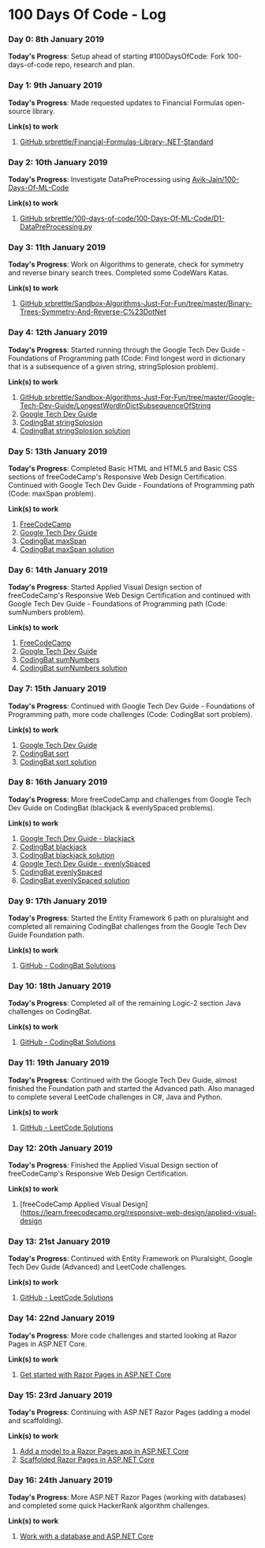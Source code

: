 # 100 Days Of Code - Log

### Day 0: 8th January 2019

**Today's Progress**: Setup ahead of starting #100DaysOfCode: Fork 100-days-of-code repo, research and plan.

### Day 1: 9th January 2019

**Today's Progress**: Made requested updates to Financial Formulas open-source library.

**Link(s) to work**
1. [GitHub srbrettle/Financial-Formulas-Library-.NET-Standard](https://github.com/srbrettle/Financial-Formulas-Library-.NET-Standard)

### Day 2: 10th January 2019

**Today's Progress**: Investigate DataPreProcessing using [Avik-Jain/100-Days-Of-ML-Code](https://github.com/Avik-Jain/100-Days-Of-ML-Code/blob/master/Code/Day%201_Data%20PreProcessing.md)

**Link(s) to work**
1. [GitHub srbrettle/100-days-of-code/100-Days-Of-ML-Code/D1-DataPreProcessing.py](https://github.com/srbrettle/100-days-of-code/blob/master/100-Days-Of-ML-Code/D1-DataPreProcessing.py)

### Day 3: 11th January 2019

**Today's Progress**: Work on Algorithms to generate, check for symmetry and reverse binary search trees. Completed some CodeWars Katas.

**Link(s) to work**
1. [GitHub srbrettle/Sandbox-Algorithms-Just-For-Fun/tree/master/Binary-Trees-Symmetry-And-Reverse-C%23DotNet](https://github.com/srbrettle/Sandbox-Algorithms-Just-For-Fun/tree/master/Binary-Trees-Symmetry-And-Reverse-C%23DotNet)

### Day 4: 12th January 2019

**Today's Progress**: Started running through the Google Tech Dev Guide - Foundations of Programming path (Code: Find longest word in dictionary that is a subsequence of a given string, stringSplosion problem).

**Link(s) to work**
1. [GitHub srbrettle/Sandbox-Algorithms-Just-For-Fun/tree/master/Google-Tech-Dev-Guide/LongestWordInDictSubsequenceOfString](https://github.com/srbrettle/Sandbox-Algorithms-Just-For-Fun/tree/master/Google-Tech-Dev-Guide/LongestWordInDictSubsequenceOfString)
2. [Google Tech Dev Guide](https://techdevguide.withgoogle.com/paths/foundational/find-longest-word-in-dictionary-that-subsequence-of-given-string/#!)
3. [CodingBat stringSplosion](https://codingbat.com/prob/p117334)
4. [CodingBat stringSplosion solution](https://github.com/srbrettle/Sandbox-Algorithms-Just-For-Fun/blob/master/CodingBat/Warmup-2/stringSplosion.java)

### Day 5: 13th January 2019

**Today's Progress**: Completed Basic HTML and HTML5 and Basic CSS sections of freeCodeCamp's Responsive Web Design Certification. Continued with Google Tech Dev Guide - Foundations of Programming path (Code: maxSpan problem).

**Link(s) to work**
1. [FreeCodeCamp](https://learn.freecodecamp.org/)
2. [Google Tech Dev Guide](https://techdevguide.withgoogle.com/paths/foundational/maxspan-problem-return-largest-span-array/#!)
3. [CodingBat maxSpan](https://codingbat.com/prob/p189576)
4. [CodingBat maxSpan solution](https://github.com/srbrettle/Sandbox-Algorithms-Just-For-Fun/blob/master/CodingBat/Array-3/maxSpan.java)

### Day 6: 14th January 2019

**Today's Progress**: Started Applied Visual Design section of freeCodeCamp's Responsive Web Design Certification and continued with Google Tech Dev Guide - Foundations of Programming path (Code: sumNumbers problem).

**Link(s) to work**
1. [FreeCodeCamp](https://learn.freecodecamp.org/)
2. [Google Tech Dev Guide](https://techdevguide.withgoogle.com/paths/foundational/subnumbers-problem-string-return-sum/#!)
3. [CodingBat sumNumbers](https://codingbat.com/prob/p121193)
4. [CodingBat sumNumbers solution](https://github.com/srbrettle/Sandbox-Algorithms-Just-For-Fun/blob/master/CodingBat/String-3/sumNumbers.java)

### Day 7: 15th January 2019

**Today's Progress**: Continued with Google Tech Dev Guide - Foundations of Programming path, more code challenges (Code: CodingBat sort problem).

**Link(s) to work**
1. [Google Tech Dev Guide](https://techdevguide.withgoogle.com/paths/foundational/array-sort-problem-sorted-values/#!)
2. [CodingBat sort](https://codingbat.com/prob/p262890)
3. [CodingBat sort solution](https://github.com/srbrettle/Sandbox-Algorithms-Just-For-Fun/blob/master/CodingBat/Sort/sort.java)

### Day 8: 16th January 2019

**Today's Progress**: More freeCodeCamp and challenges from Google Tech Dev Guide on CodingBat (blackjack & evenlySpaced problems).

**Link(s) to work**
1. [Google Tech Dev Guide - blackjack](https://techdevguide.withgoogle.com/paths/foundational/software-debugging-warmup/#!)
2. [CodingBat blackjack](https://codingbat.com/prob/p117019)
3. [CodingBat blackjack solution](https://github.com/srbrettle/Sandbox-Algorithms-Just-For-Fun/blob/master/CodingBat/Logic-2/blackjack.java)
4. [Google Tech Dev Guide - evenlySpaced](https://techdevguide.withgoogle.com/paths/foundational/evenlyspaced-problem-medium/#!)
5. [CodingBat evenlySpaced](https://codingbat.com/prob/p198700)
6. [CodingBat evenlySpaced solution](https://github.com/srbrettle/Sandbox-Algorithms-Just-For-Fun/blob/master/CodingBat/Logic-2/evenlySpaced.java)

### Day 9: 17th January 2019

**Today's Progress**: Started the Entity Framework 6 path on pluralsight and completed all remaining CodingBat challenges from the Google Tech Dev Guide Foundation path.

**Link(s) to work**
1. [GitHub - CodingBat Solutions](https://github.com/srbrettle/Sandbox-Algorithms-Just-For-Fun/tree/master/CodingBat)

### Day 10: 18th January 2019

**Today's Progress**: Completed all of the remaining Logic-2 section Java challenges on CodingBat.

**Link(s) to work**
1. [GitHub - CodingBat Solutions](https://github.com/srbrettle/Sandbox-Algorithms-Just-For-Fun/tree/master/CodingBat/Logic-2/)

### Day 11: 19th January 2019

**Today's Progress**: Continued with the Google Tech Dev Guide, almost finished the Foundation path and started the Advanced path. Also managed to complete several LeetCode challenges in C#, Java and Python.

**Link(s) to work**
1. [GitHub - LeetCode Solutions](https://github.com/srbrettle/Sandbox-Algorithms-Just-For-Fun/tree/master/LeetCode/)

### Day 12: 20th January 2019

**Today's Progress**: Finished the Applied Visual Design section of freeCodeCamp's Responsive Web Design Certification.

**Link(s) to work**
1. [freeCodeCamp Applied Visual Design](https://learn.freecodecamp.org/responsive-web-design/applied-visual-design

### Day 13: 21st January 2019

**Today's Progress**: Continued with Entity Framework on Pluralsight, Google Tech Dev Guide (Advanced) and LeetCode challenges.

**Link(s) to work**
1. [GitHub - LeetCode Solutions](https://github.com/srbrettle/Sandbox-Algorithms-Just-For-Fun/tree/master/LeetCode/)

### Day 14: 22nd January 2019

**Today's Progress**: More code challenges and started looking at Razor Pages in ASP.NET Core.

**Link(s) to work**
1. [Get started with Razor Pages in ASP.NET Core](https://docs.microsoft.com/en-us/aspnet/core/tutorials/razor-pages/razor-pages-start?view=aspnetcore-2.2&tabs=visual-studio)

### Day 15: 23rd January 2019

**Today's Progress**: Continuing with ASP.NET Razor Pages (adding a model and scaffolding).

**Link(s) to work**
1. [Add a model to a Razor Pages app in ASP.NET Core](https://docs.microsoft.com/en-us/aspnet/core/tutorials/razor-pages/model?view=aspnetcore-2.2&tabs=visual-studio)
2. [Scaffolded Razor Pages in ASP.NET Core](https://docs.microsoft.com/en-us/aspnet/core/tutorials/razor-pages/page?view=aspnetcore-2.2&tabs=visual-studio)

### Day 16: 24th January 2019

**Today's Progress**: More ASP.NET Razor Pages (working with databases) and completed some quick HackerRank algorithm challenges.

**Link(s) to work**
1. [Work with a database and ASP.NET Core](https://docs.microsoft.com/en-us/aspnet/core/tutorials/razor-pages/sql?view=aspnetcore-2.2&tabs=visual-studio)

